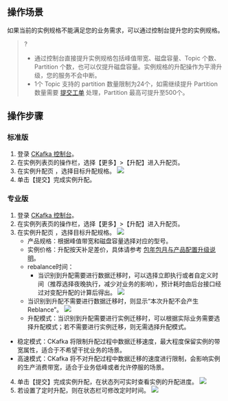 ## 操作场景

如果当前的实例规格不能满足您的业务需求，可以通过控制台提升您的实例规格。

> ?
> - 通过控制台直接提升实例规格包括峰值带宽、磁盘容量、Topic 个数、Partition 个数，也可以仅提升磁盘容量。实例规格的升配操作为平滑升级，您的服务不会中断。
> - 1个 Topic 支持的 partition 数量限制为24个，如需继续提升 Partition 数量需要 [提交工单](https://console.cloud.tencent.com/workorder/category) 处理，Partition 最高可提升至500个。

## 操作步骤

### 标准版

1. 登录 [CKafka 控制台](https://console.cloud.tencent.com/ckafka)。
2. 在实例列表页的操作栏，选择【更多】>【升配】进入升配页。
3. 在实例升配页 ，选择目标升配规格。
   ![](https://main.qcloudimg.com/raw/7ea4106988f184ee748138d5c7119937.png)
4. 单击【提交】完成实例升配。

### 专业版

1. 登录 [CKafka 控制台](https://console.cloud.tencent.com/ckafka)。
2. 在实例列表页的操作栏，选择【更多】>【升配】进入升配页。
3. 在实例升配页 ，选择目标升配规格。
	 ![](https://main.qcloudimg.com/raw/7a834daee8c91b3b18ebbc8b9c9bbf3c.png)
	- 产品规格：根据峰值带宽和磁盘容量选择对应的型号。
	- 实例价格：升配按天补足差价，具体请参考 [包年包月与产品配置升级说明](https://cloud.tencent.com/document/product/555/13001)。
	- rebalance时间：
		- 当识别到升配需要进行数据迁移时，可以选择立即执行或者自定义时间（推荐选择夜晚执行，减少对业务的影响），预计耗时由后台接口经过对变配升配的计算后得出。
    ![](https://main.qcloudimg.com/raw/9bd0835122811c8617f5e51ecf43a8f9.png)
   - 当识别到升配不需要进行数据迁移时，则显示“本次升配不会产生Reblance”。
    ![](https://main.qcloudimg.com/raw/5f665e54bc758196ddb414e793cb8d58.png)
	- 升配模式：当识别到升配需要进行实例迁移时，可以根据实际业务需要选择升配模式；若不需要进行实例迁移，则无需选择升配模式。
  - 稳定模式：CKafka 将限制升配过程中数据迁移速度，最大程度保留实例的带宽属性，适合于不希望干扰业务的场景。
  - 高速模式：CKafka 将不对升配过程中数据迁移的速度进行限制，会影响实例的生产消费带宽，适合于业务低峰或者允许停服的场景。
4. 单击【提交】完成实例升配，在状态列可实时查看实例的升配进度。
   ![](https://main.qcloudimg.com/raw/0314f6f20bb7ea1b975a37d3af8c9e9e.png)
5. 若设置了定时升配，则在状态栏可修改定时时间。
	 ![](https://main.qcloudimg.com/raw/d16c5d9313a23be5e8ba623c6487420f.png)
